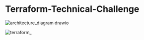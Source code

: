 # Terraform-Technical-Challenge
![architecture_diagram drawio](https://github.com/huyle199/Terraform-Technical-Challenge/assets/86170240/507df2ba-f0f6-4452-84b3-fc2df23811ff)


![terraform_](https://github.com/huyle199/Terraform-Technical-Challenge/assets/86170240/6eed68f2-0c0f-4ca8-9556-ddbdbf034133)
